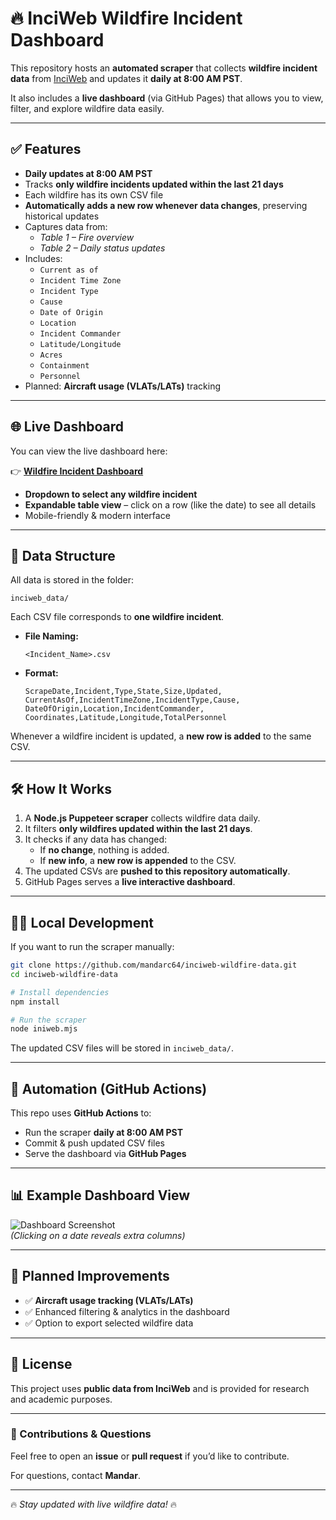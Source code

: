 # 🔥 InciWeb Wildfire Incident Dashboard

This repository hosts an **automated scraper** that collects **wildfire incident data** from [InciWeb](https://inciweb.wildfire.gov/) and updates it **daily at 8:00 AM PST**.

It also includes a **live dashboard** (via GitHub Pages) that allows you to view, filter, and explore wildfire data easily.

---

## ✅ Features

- **Daily updates at 8:00 AM PST**
- Tracks **only wildfire incidents updated within the last 21 days**
- Each wildfire has its own CSV file
- **Automatically adds a new row whenever data changes**, preserving historical updates
- Captures data from:
  - _Table 1 – Fire overview_
  - _Table 2 – Daily status updates_
- Includes:
  - `Current as of`
  - `Incident Time Zone`
  - `Incident Type`
  - `Cause`
  - `Date of Origin`
  - `Location`
  - `Incident Commander`
  - `Latitude/Longitude`
  - `Acres`
  - `Containment`
  - `Personnel`
- Planned: **Aircraft usage (VLATs/LATs)** tracking

---

## 🌐 Live Dashboard

You can view the live dashboard here:

👉 **[Wildfire Incident Dashboard](https://mandarc64.github.io/inciweb-wildfire-data/)**

- **Dropdown to select any wildfire incident**
- **Expandable table view** – click on a row (like the date) to see all details
- Mobile-friendly & modern interface

---

## 📂 Data Structure

All data is stored in the folder:

```
inciweb_data/
```

Each CSV file corresponds to **one wildfire incident**.

- **File Naming:**
  ```
  <Incident_Name>.csv
  ```
- **Format:**
  ```
  ScrapeDate,Incident,Type,State,Size,Updated,
  CurrentAsOf,IncidentTimeZone,IncidentType,Cause,
  DateOfOrigin,Location,IncidentCommander,
  Coordinates,Latitude,Longitude,TotalPersonnel
  ```

Whenever a wildfire incident is updated, a **new row is added** to the same CSV.

---

## 🛠 How It Works

1. A **Node.js Puppeteer scraper** collects wildfire data daily.
2. It filters **only wildfires updated within the last 21 days**.
3. It checks if any data has changed:
   - If **no change**, nothing is added.
   - If **new info**, a **new row is appended** to the CSV.
4. The updated CSVs are **pushed to this repository automatically**.
5. GitHub Pages serves a **live interactive dashboard**.

---

## 🧑‍💻 Local Development

If you want to run the scraper manually:

```bash
git clone https://github.com/mandarc64/inciweb-wildfire-data.git
cd inciweb-wildfire-data

# Install dependencies
npm install

# Run the scraper
node iniweb.mjs
```

The updated CSV files will be stored in `inciweb_data/`.

---

## 🚀 Automation (GitHub Actions)

This repo uses **GitHub Actions** to:

- Run the scraper **daily at 8:00 AM PST**
- Commit & push updated CSV files
- Serve the dashboard via **GitHub Pages**

---

## 📊 Example Dashboard View

![Dashboard Screenshot](screenshot.png)  
_(Clicking on a date reveals extra columns)_

---

## 🔮 Planned Improvements

- ✅ **Aircraft usage tracking (VLATs/LATs)**
- ✅ Enhanced filtering & analytics in the dashboard
- ✅ Option to export selected wildfire data

---

## 📜 License

This project uses **public data from InciWeb** and is provided for research and academic purposes.

---

### 🤝 Contributions & Questions

Feel free to open an **issue** or **pull request** if you’d like to contribute.

For questions, contact **Mandar**.

---

🔥 _Stay updated with live wildfire data!_ 🔥
